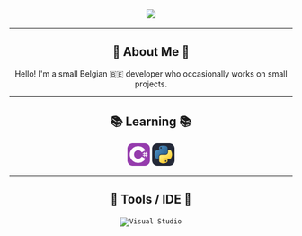 <div align="center">
  <a href="https://git.io/typing-svg">
    <img src="https://readme-typing-svg.herokuapp.com/?lines=Welcome+to+my+profile;I+am+MediaGamings;A+silly+Belgian+Dev&center=true&size=30&color=#F8F8FF" height="55">
  </a>
</div>

---

<h2 align="center">👤 About Me 👤</h2>
<p align="center">
  Hello! I'm a small Belgian 🇧🇪 developer who occasionally works on small projects.
</p>

---

<h2 align="center">📚 Learning 📚</h2>
<p align="center">
  <code><img title="CSharp" height="40" src="https://github.com/tandpfun/skill-icons/blob/main/icons/CS.svg"></code>
  <code><img title="Python" height="40" src="https://github.com/tandpfun/skill-icons/blob/main/icons/Python-Dark.svg"></code>
</p>

---

<h2 align="center">🔧 Tools / IDE 🔧</h2>
<p align="center">
  <code><img title="Visual Studio" height="40" src="https://github.com/Robocnop/skill-icons/blob/main/icons/VisualStudio-Light.svg"></code>
</p>
